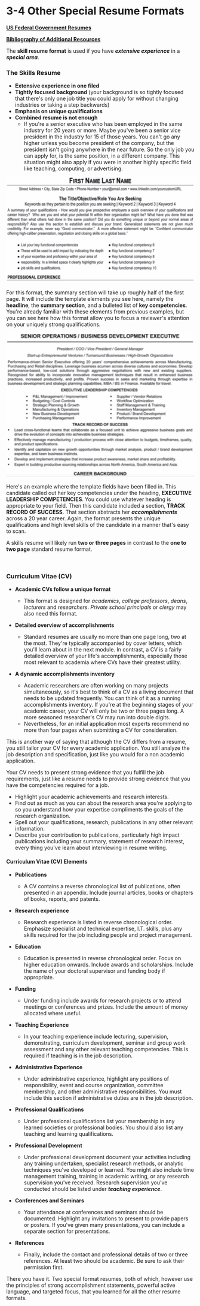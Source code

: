 # 3-4 Other Special Resume Formats

[**US Federal Government Resumes**](https://github.com/siyinghan/Notes/blob/master/Interviewing%20and%20Resume%20Writing%20in%20English%20(Coursera%20Specialization)/Material/US%20Federal%20Government%20Resumes.pdf)

[**Bibliography of Additional Resources**](https://github.com/siyinghan/Notes/blob/master/Interviewing%20and%20Resume%20Writing%20in%20English%20(Coursera%20Specialization)/Material/Bibliography%20of%20Additional%20Resources.pdf)





The **skill resume format** is used if you have ***extensive experience*** in a ***special area***.

### The Skills Resume

* **Extensive experience in one filed**
* **Tightly focused background** (your background is so tightly focused that there's only one job title you could apply for without changing industries or taking a step backwards)
* **Emphasis on unique qualifications**
* **Combined resume is not enough**
  * If you're a senior executive who has been employed in the same industry for 20 years or more. Maybe you've been a senior vice president in the industry for 15 of those years. You can't go any higher unless you become president of the company, but the president isn't going anywhere in the near future. So the only job you can apply for, is the same position, in a different company. This situation might also apply if you were in another highly specific field like teaching, computing, or advertising.

<img src='https://github.com/siyinghan/Notes/raw/master/Interviewing%20and%20Resume%20Writing%20in%20English%20(Coursera%20Specialization)/Image/020.png' />

For this format, the summary section will take up roughly half of the first page. It will include the template elements you see here, namely the **headline**, the **summary section**, and a bulleted list of **key competencies**. You're already familiar with these elements from previous examples, but you can see here how this format allow you to focus a reviewer's attention on your uniquely strong qualifications.

<img src='https://github.com/siyinghan/Notes/raw/master/Interviewing%20and%20Resume%20Writing%20in%20English%20(Coursera%20Specialization)/Image/021.png' />

Here's an example where the template fields have been filled in. This candidate called out her key
competencies under the heading, **EXECUTIVE LEADERSHIP COMPETENCIES**. You could use whatever heading is appropriate to your field. Then this candidate included a section, **TRACK RECORD OF SUCCESS**. That section abstracts her ***accomplishments*** across a 20 year career. Again, the format presents the unique qualifications and high level skills of the candidate in a manner that's easy to scan.

A skills resume will likely run **two or three pages** in contrast to the **one to two page** standard resume format.

<br/>

### Curriculum Vitae (CV)

* **Academic CVs follow a unique format**
  * This format is designed for *academics*, *college professors*, *deans*, *lecturers* and *researchers*. *Private school principals* or *clergy* may also need this format.

* **Detailed overview of accomplishments**

  * Standard resumes are usually no more than one page long, two at the most. They're typically accompanied by cover letters, which you'll learn about in the next module. In contrast, a CV is a fairly detailed overview of your life's accomplishments, especially those most relevant to academia where CVs have their greatest utility.

* **A dynamic accomplishments inventory**

  * Academic researchers are often working on many projects simultaneously, so it's best to think of a CV as a living document that needs to be updated frequently. You can think of it as a running accomplishments inventory. If you're at the beginning stages of your academic career, your CV will only be two or three pages long. A more seasoned researcher's CV may run into double digits.
  * Nevertheless, for an initial application most experts recommend no more than four pages when submitting a CV for consideration.

This is another way of saying that although the CV differs from a resume, you still tailor your CV for every academic application. You still analyze the job description and specification, just like you would for a non academic application.

Your CV needs to present strong evidence that you fulfill the job requirements, just like a resume needs to provide strong evidence that you have the competencies required for a job.

* Highlight your academic achievements and research interests.
* Find out as much as you can about the research area you're applying to so you understand how your expertise compliments the goals of the research organization.
* Spell out your qualifications, research, publications in any other relevant information.
* Describe your contribution to publications, particularly high impact publications including your summary, statement of research interest, every thing you've learn about interviewing in resume writing.

#### Curriculum Vitae (CV) Elements

* **Publications**
  * A CV contains a reverse chronological list of publications, often presented in an appendix. Include journal articles, books or chapters of books, reports, and patents.

* **Research experience**
    * Research experience is listed in reverse chronological order. Emphasize specialist and technical expertise, I.T. skills, plus any skills required for the job including people and project management.

* **Education**
    * Education is presented in reverse chronological order. Focus on higher education onwards. Include awards and scholarships. Include the name of your doctoral supervisor and funding body if appropriate.

* **Funding**
    * Under funding include awards for research projects or to attend meetings or conferences and prizes. Include the amount of money allocated where useful.

* **Teaching Experience**
    * In your teaching experience include lecturing, supervision, demonstrating, curriculum development, seminar and group work assessment and any other relevant teaching competencies. This is required if teaching is in the job description.

* **Administrative Experience**
    * Under administrative experience, highlight any positions of responsibility, event and course organization, committee membership, and other administrative responsibilities. You must include this section if administrative duties are in the job description.

* **Professional Qualifications**
    * Under professional qualifications list your membership in any learned societies or professional bodies. You should also list any teaching and learning qualifications.

* **Professional Development**
    * Under professional development document your activities including any training undertaken, specialist research methods, or analytic techniques you've developed or
learned. You might also include time management training, training in academic writing, or
any research supervision you've received. Research supervision you've conducted should be listed under ***teaching experience***.

* **Conferences and Seminars**
    * Your attendance at conferences and seminars should be documented. Highlight any invitations to present to provide papers or posters. If you've given many presentations,
you can include a separate section for presentations.

* **References**
    * Finally, include the contact and professional details of two or three references. At least two should be academic. Be sure to ask their permission first.

There you have it. Two special format resumes, both of which, however use the principles of strong accomplishment statements, powerful active language, and targeted focus, that you learned for all the other resume formats.